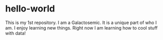 # hello-world
This is my 1st repository.
I am a Galactosemic. It is a unique part of who I am. I enjoy learning new things. Right now I am learning how to cool stuff with data!
